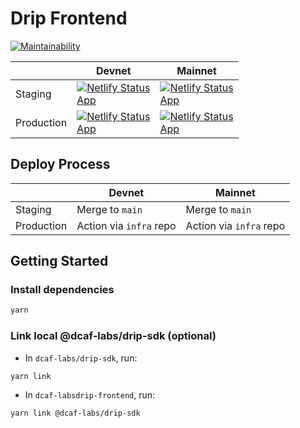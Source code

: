 # Drip Frontend

[![Maintainability](https://api.codeclimate.com/v1/badges/652ca31a64079f1ebc00/maintainability)](https://codeclimate.com/repos/62c90637d150fe5a9a00007f/maintainability)

|            | Devnet                                                                                                                                                                                                             | Mainnet                                                                                                                                                                                                      |
| ---------- | ------------------------------------------------------------------------------------------------------------------------------------------------------------------------------------------------------------------ | ------------------------------------------------------------------------------------------------------------------------------------------------------------------------------------------------------------ |
| Staging    | [![Netlify Status](https://api.netlify.com/api/v1/badges/422e3c8e-777a-47fa-a58e-604a61d42539/deploy-status)](https://app.netlify.com/sites/drip-devnet-staging/deploys) <br/> [App](https://devnet.drip.dcaf.app) | [![Netlify Status](https://api.netlify.com/api/v1/badges/bda75dec-d6e1-4788-bb16-a481726c39e5/deploy-status)](https://app.netlify.com/sites/drip-mainnet-staging/deploys) <br/> [App](https://drip.dcaf.app) |
| Production | [![Netlify Status](https://api.netlify.com/api/v1/badges/f1eefc24-2172-41cb-9a87-0250762c0848/deploy-status)](https://app.netlify.com/sites/devnet-drip/deploys) <br/> [App](https://devnet.drip.dcaf.so)          | [![Netlify Status](https://api.netlify.com/api/v1/badges/47c5386b-c0ef-4bc4-b3bf-5eda0a9c378d/deploy-status)](https://app.netlify.com/sites/drip-dcaf/deploys) <br/> [App](https://drip.dcaf.so)             |

## Deploy Process

|            | Devnet                  | Mainnet                 |
| ---------- | ----------------------- | ----------------------- |
| Staging    | Merge to `main`         | Merge to `main`         |
| Production | Action via `infra` repo | Action via `infra` repo |

## Getting Started

### Install dependencies

```bash
yarn
```

### Link local @dcaf-labs/drip-sdk (optional)

- In `dcaf-labs/drip-sdk`, run:

```bash
yarn link
```

- In `dcaf-labsdrip-frontend`, run:

```bash
yarn link @dcaf-labs/drip-sdk
```
